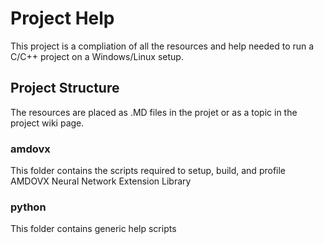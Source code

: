 # Project Help 

This project is a compliation of all the resources and help needed to run a C/C++ project on a Windows/Linux setup.

## Project Structure
The resources are placed as .MD files in the projet or as a topic in the project wiki page.

### amdovx 
This folder contains the scripts required to setup, build, and profile AMDOVX Neural Network Extension Library

### python
This folder contains generic help scripts


